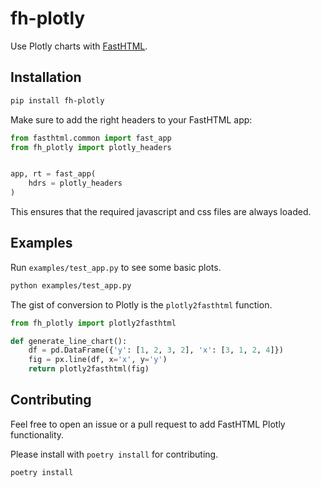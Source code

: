 # fh-plotly

Use Plotly charts with [FastHTML](https://github.com/AnswerDotAI/fasthtml).


## Installation

```bash
pip install fh-plotly
```

Make sure to add the right headers to your FastHTML app:

```python
from fasthtml.common import fast_app
from fh_plotly import plotly_headers


app, rt = fast_app(
    hdrs = plotly_headers
)
```

This ensures that the required javascript and css files are always loaded.

## Examples

Run `examples/test_app.py` to see some basic plots.

```bash
python examples/test_app.py
```

The gist of conversion to Plotly is the `plotly2fasthtml` function.

```python
from fh_plotly import plotly2fasthtml

def generate_line_chart():
    df = pd.DataFrame({'y': [1, 2, 3, 2], 'x': [3, 1, 2, 4]})
    fig = px.line(df, x='x', y='y')
    return plotly2fasthtml(fig)
```

## Contributing

Feel free to open an issue or a pull request to add FastHTML Plotly functionality.

Please install with `poetry install` for contributing.

```bash
poetry install
```
